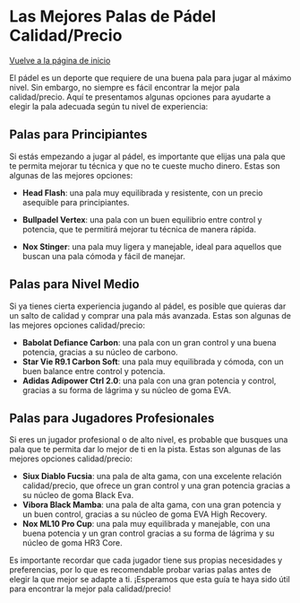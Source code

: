 # Las Mejores Palas de Pádel Calidad/Precio
[Vuelve a la página de inicio](index.md)

El pádel es un deporte que requiere de una buena pala para jugar al máximo nivel. Sin embargo, no siempre es fácil encontrar la mejor pala calidad/precio. Aquí te presentamos algunas opciones para ayudarte a elegir la pala adecuada según tu nivel de experiencia:

## Palas para Principiantes

Si estás empezando a jugar al pádel, es importante que elijas una pala que te permita mejorar tu técnica y que no te cueste mucho dinero. Estas son algunas de las mejores opciones:

- **Head Flash**: una pala muy equilibrada y resistente, con un precio asequible para principiantes.

- **Bullpadel Vertex**: una pala con un buen equilibrio entre control y potencia, que te permitirá mejorar tu técnica de manera rápida.

- **Nox Stinger**: una pala muy ligera y manejable, ideal para aquellos que buscan una pala cómoda y fácil de manejar.

## Palas para Nivel Medio

Si ya tienes cierta experiencia jugando al pádel, es posible que quieras dar un salto de calidad y comprar una pala más avanzada. Estas son algunas de las mejores opciones calidad/precio:

- **Babolat Defiance Carbon**: una pala con un gran control y una buena potencia, gracias a su núcleo de carbono.
- **Star Vie R9.1 Carbon Soft**: una pala muy equilibrada y cómoda, con un buen balance entre control y potencia.
- **Adidas Adipower Ctrl 2.0**: una pala con una gran potencia y control, gracias a su forma de lágrima y su núcleo de goma EVA.

## Palas para Jugadores Profesionales

Si eres un jugador profesional o de alto nivel, es probable que busques una pala que te permita dar lo mejor de ti en la pista. Estas son algunas de las mejores opciones calidad/precio:

- **Siux Diablo Fucsia**: una pala de alta gama, con una excelente relación calidad/precio, que ofrece un gran control y una gran potencia gracias a su núcleo de goma Black Eva.
- **Vibora Black Mamba**: una pala de alta gama, con una gran potencia y un buen control, gracias a su núcleo de goma EVA High Recovery.
- **Nox ML10 Pro Cup**: una pala muy equilibrada y manejable, con una buena potencia y un gran control gracias a su forma de lágrima y su núcleo de goma HR3 Core.

Es importante recordar que cada jugador tiene sus propias necesidades y preferencias, por lo que es recomendable probar varias palas antes de elegir la que mejor se adapte a ti. ¡Esperamos que esta guía te haya sido útil para encontrar la mejor pala calidad/precio!